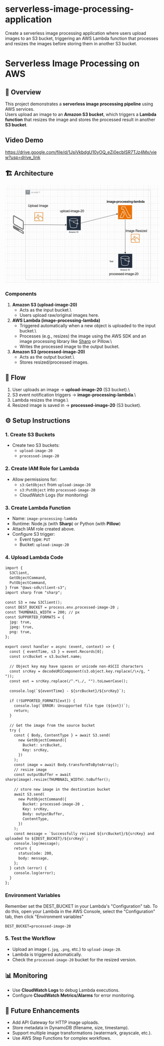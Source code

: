 # serverless-image-processing-application
Create a serverless image processing application where users upload images to an S3 bucket, triggering an AWS Lambda function that processes and resizes the images before storing them in another S3 bucket.
# Serverless Image Processing on AWS

## 📌 Overview

This project demonstrates a **serverless image processing pipeline**
using AWS services.\
Users upload an image to an **Amazon S3 bucket**, which triggers a
**Lambda function** that resizes the image and stores the processed
result in another **S3 bucket**.
## Video Demo
https://drive.google.com/file/d/1JsiVkbdgU10yOQ_eZi0ecbISR7TJz4Mx/view?usp=drive_link

## 🏗️ Architecture

![Architecture Diagram](manara-serveless-project.JPG)

### Components

1.  **Amazon S3 (upload-image-20)**
    -   Acts as the input bucket.\
    -   Users upload raw/original images here.
2.  **AWS Lambda (image-processing-lambda)**
    -   Triggered automatically when a new object is uploaded to the
        input bucket.\
    -   Processes (e.g., resizes) the image using the AWS SDK and an
        image processing library like
        [Sharp](https://github.com/lovell/sharp) or Pillow.\
    -   Writes the processed image to the output bucket.
3.  **Amazon S3 (processed-image-20)**
    -   Acts as the output bucket.\
    -   Stores resized/processed images.

## 🔄 Flow

1.  User uploads an image → **upload-image-20** (S3 bucket).\
2.  S3 event notification triggers → **image-processing-lambda**.\
3.  Lambda resizes the image.\
4.  Resized image is saved in → **processed-image-20** (S3 bucket).

## ⚙️ Setup Instructions

### 1. Create S3 Buckets

-   Create two S3 buckets:
    -   `upload-image-20`
    -   `processed-image-20`

### 2. Create IAM Role for Lambda

-   Allow permissions for:
    -   `s3:GetObject` from `upload-image-20`
    -   `s3:PutObject` into `processed-image-20`
    -   CloudWatch Logs (for monitoring)

### 3. Create Lambda Function

-   Name: `image-processing-lambda`
-   Runtime: Node.js (with **Sharp**) or Python (with **Pillow**)
-   Attach IAM role created above.
-   Configure S3 trigger:
    -   Event type: `PUT`
    -   Bucket: `upload-image-20`

### 4. Upload Lambda Code
```
import {
  S3Client,
  GetObjectCommand,
  PutObjectCommand,
} from "@aws-sdk/client-s3";
import sharp from "sharp";

const S3 = new S3Client();
const DEST_BUCKET = process.env.processed-image-20 ;
const THUMBNAIL_WIDTH = 200; // px
const SUPPORTED_FORMATS = {
  jpg: true,
  jpeg: true,
  png: true,
};

export const handler = async (event, context) => {
  const { eventTime, s3 } = event.Records[0];
  const srcBucket = s3.bucket.name;

  // Object key may have spaces or unicode non-ASCII characters
  const srcKey = decodeURIComponent(s3.object.key.replace(/\+/g, " "));
  const ext = srcKey.replace(/^.*\./, "").toLowerCase();

  console.log(`${eventTime} - ${srcBucket}/${srcKey}`);

  if (!SUPPORTED_FORMATS[ext]) {
    console.log(`ERROR: Unsupported file type (${ext})`);
    return;
  }

  // Get the image from the source bucket
  try {
    const { Body, ContentType } = await S3.send(
      new GetObjectCommand({
        Bucket: srcBucket,
        Key: srcKey,
      })
    );
    const image = await Body.transformToByteArray();
    // resize image
    const outputBuffer = await sharp(image).resize(THUMBNAIL_WIDTH).toBuffer();

    // store new image in the destination bucket
    await S3.send(
      new PutObjectCommand({
        Bucket: processed-image-20 ,
        Key: srcKey,
        Body: outputBuffer,
        ContentType,
      })
    );
    const message = `Successfully resized ${srcBucket}/${srcKey} and uploaded to ${DEST_BUCKET}/${srcKey}`;
    console.log(message);
    return {
      statusCode: 200,
      body: message,
    };
  } catch (error) {
    console.log(error);
  }
};
```
### Environment Variables
Remember set the DEST_BUCKET in your Lambda's "Configuration" tab. To do this, open your Lambda in the AWS Console, select the "Configuration" tab, then click "Environment variables"
```
DEST_BUCKET=processed-image-20 
```

### 5. Test the Workflow

-   Upload an image (`.jpg`, `.png`, etc.) to `upload-image-20`.
-   Lambda is triggered automatically.
-   Check the `processed-image-20` bucket for the resized version.

## 📊 Monitoring

-   Use **CloudWatch Logs** to debug Lambda executions.
-   Configure **CloudWatch Metrics/Alarms** for error monitoring.

## 🚀 Future Enhancements

-   Add API Gateway for HTTP image uploads.
-   Store metadata in DynamoDB (filename, size, timestamp).
-   Support multiple image transformations (watermark, grayscale, etc.).
-   Use AWS Step Functions for complex workflows.
